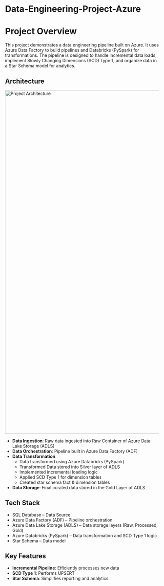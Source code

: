 # Data-Engineering-Project-Azure
# Project Overview 
This project demonstrates a data engineering pipeline built on Azure. It uses Azure Data Factory to build pipelines and Databricks (PySpark) for transformations. The pipeline is designed to handle incremental data loads, implement Slowly Changing Dimensions (SCD) Type 1, and organize data in a Star Schema model for analytics.

##  Architecture  

 <img width="1920" height="1124" alt="Project Architecture" src="https://github.com/user-attachments/assets/2735513a-c935-495d-9133-82f9830471c6" />

- **Data Ingestion**: Raw data ingested into Raw Container of Azure Data Lake Storage (ADLS)  
- **Data Orchestration**: Pipeline built in Azure Data Factory (ADF)  
- **Data Transformation**:  
  - Data transformed using Azure Databricks (PySpark)
  - Transformed Data stored into Silver layer of ADLS
  - Implemented incremental loading logic  
  - Applied SCD Type 1 for dimension tables  
  - Created star schema fact & dimension tables  
- **Data Storage**: Final curated data stored in the Gold Layer of ADLS  

  
##  Tech Stack  

- SQL Database – Data Source  
- Azure Data Factory (ADF) – Pipeline orchestration  
- Azure Data Lake Storage (ADLS) – Data storage layers (Raw, Processed, Gold)  
- Azure Databricks (PySpark) – Data transformation and SCD Type 1 logic  
- Star Schema – Data model  

##  Key Features  

- **Incremental Pipeline**: Efficiently processes new data  
- **SCD Type 1**: Performs UPSERT 
- **Star Schema**: Simplifies reporting and analytics  
